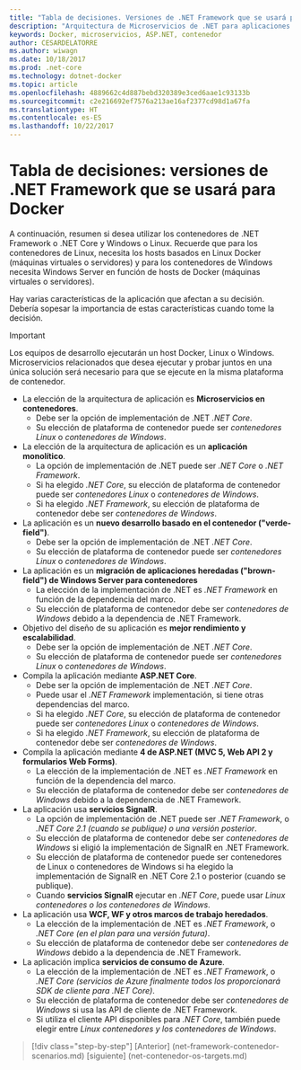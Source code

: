 ```yaml
---
title: "Tabla de decisiones. Versiones de .NET Framework que se usará para Docker"
description: "Arquitectura de Microservicios de .NET para aplicaciones .NET en contenedores | Tabla de decisiones, versiones de .NET Framework que se usará para Docker"
keywords: Docker, microservicios, ASP.NET, contenedor
author: CESARDELATORRE
ms.author: wiwagn
ms.date: 10/18/2017
ms.prod: .net-core
ms.technology: dotnet-docker
ms.topic: article
ms.openlocfilehash: 4889662c4d887bebd320389e3ced6aae1c93133b
ms.sourcegitcommit: c2e216692ef7576a213ae16af2377cd98d1a67fa
ms.translationtype: HT
ms.contentlocale: es-ES
ms.lasthandoff: 10/22/2017
---
```

# <a name="decision-table-net-frameworks-to-use-for-docker"></a>Tabla de decisiones: versiones de .NET Framework que se usará para Docker

A continuación, resumen si desea utilizar los contenedores de .NET Framework o .NET Core y Windows o Linux. Recuerde que para los contenedores de Linux, necesita los hosts basados en Linux Docker (máquinas virtuales o servidores) y para los contenedores de Windows necesita Windows Server en función de hosts de Docker (máquinas virtuales o servidores).

Hay varias características de la aplicación que afectan a su decisión. Debería sopesar la importancia de estas características cuando tome la decisión.

> [!IMPORTANT]
> Los equipos de desarrollo ejecutarán un host Docker, Linux o Windows. Microservicios relacionados que desea ejecutar y probar juntos en una única solución será necesario para que se ejecute en la misma plataforma de contenedor.

* La elección de la arquitectura de aplicación es **Microservicios en contenedores**.
    - Debe ser la opción de implementación de .NET *.NET Core*.
    - Su elección de plataforma de contenedor puede ser *contenedores Linux* o *contenedores de Windows*.
* La elección de la arquitectura de aplicación es un **aplicación monolítico**.
    - La opción de implementación de .NET puede ser *.NET Core* o *.NET Framework*.
    - Si ha elegido *.NET Core*, su elección de plataforma de contenedor puede ser *contenedores Linux* o *contenedores de Windows*.
    - Si ha elegido *.NET Framework*, su elección de plataforma de contenedor debe ser *contenedores de Windows*.
* La aplicación es un **nuevo desarrollo basado en el contenedor ("verde-field")**.
    - Debe ser la opción de implementación de .NET *.NET Core*.
    - Su elección de plataforma de contenedor puede ser *contenedores Linux* o *contenedores de Windows*.
* La aplicación es un **migración de aplicaciones heredadas ("brown-field") de Windows Server para contenedores**
    - La elección de la implementación de .NET es *.NET Framework* en función de la dependencia del marco.
    - Su elección de plataforma de contenedor debe ser *contenedores de Windows* debido a la dependencia de .NET Framework.
* Objetivo del diseño de su aplicación es **mejor rendimiento y escalabilidad**.
    - Debe ser la opción de implementación de .NET *.NET Core*.
    - Su elección de plataforma de contenedor puede ser *contenedores Linux* o *contenedores de Windows*.
* Compila la aplicación mediante **ASP.NET Core**.
    - Debe ser la opción de implementación de .NET *.NET Core*.
    - Puede usar el *.NET Framework* implementación, si tiene otras dependencias del marco.
    - Si ha elegido *.NET Core*, su elección de plataforma de contenedor puede ser *contenedores Linux* o *contenedores de Windows*.
    - Si ha elegido *.NET Framework*, su elección de plataforma de contenedor debe ser *contenedores de Windows*.
* Compila la aplicación mediante **4 de ASP.NET (MVC 5, Web API 2 y formularios Web Forms)**.
    - La elección de la implementación de .NET es *.NET Framework* en función de la dependencia del marco.
    - Su elección de plataforma de contenedor debe ser *contenedores de Windows* debido a la dependencia de .NET Framework.
* La aplicación usa **servicios SignalR**.
    - La opción de implementación de .NET puede ser *.NET Framework*, o *.NET Core 2.1 (cuando se publique) o una versión posterior*.
    - Su elección de plataforma de contenedor debe ser *contenedores de Windows* si eligió la implementación de SignalR en .NET Framework.
    - Su elección de plataforma de contenedor puede ser contenedores de Linux o contenedores de Windows si ha elegido la implementación de SignalR en .NET Core 2.1 o posterior (cuando se publique).  
    - Cuando **servicios SignalR** ejecutar en *.NET Core*, puede usar *Linux contenedores o los contenedores de Windows*.
* La aplicación usa **WCF, WF y otros marcos de trabajo heredados**.
    - La elección de la implementación de .NET es *.NET Framework*, o *.NET Core (en el plan para una versión futura)*.
    - Su elección de plataforma de contenedor debe ser *contenedores de Windows* debido a la dependencia de .NET Framework.
* La aplicación implica **servicios de consumo de Azure**.
    - La elección de la implementación de .NET es *.NET Framework*, o *.NET Core (servicios de Azure finalmente todos los proporcionará SDK de cliente para .NET Core)*.
    - Su elección de plataforma de contenedor debe ser *contenedores de Windows* si usa las API de cliente de .NET Framework.
    - Si utiliza el cliente API disponibles para *.NET Core*, también puede elegir entre *Linux contenedores y los contenedores de Windows*.

>[!div class="step-by-step"]
[Anterior] (net-framework-contenedor-scenarios.md) [siguiente] (net-contenedor-os-targets.md)

